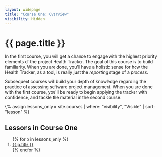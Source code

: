 ```yaml
---
layout: widepage
title: "Course One: Overview"
visibility: Hidden
---
```


# {{ page.title }}

In the first course, you will get a chance to engage with the highest priority elements of the project Health Tracker. The goal of this course is to build familiarity. When you are done, you'll have a holistic sense for how the Health Tracker, as a tool, is really just the *reporting* stage of a *process*. 

Subsequent courses will build your depth of knowledge regarding the practice of assessing software project management. When you are done with the first course, you'll be ready to begin applying the tracker with confidence, and tackle the material in the second course.



{% assign lessons_only = site.courses | where: "visibility", "Visible" | sort: "lesson" %}

## Lessons in Course One
<ol>
{% for p in lessons_only  %}
<li><a href="{{ p.url | }}">{{ p.title }}</a></li>
{% endfor %}
</ol>